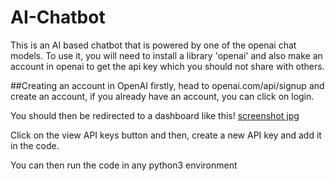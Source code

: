 # AI-Chatbot
This is an AI based chatbot that is powered by one of the openai chat models. To use it, you will need to install a library 'openai' and also make an account in openai to get the api key which you should not share with others.

##Creating an account in OpenAI
firstly, head to openai.com/api/signup and create an account, if you already have an account, you can click on login.

You should then be redirected to a dashboard like this!
[screenshot jpg](https://user-images.githubusercontent.com/114322929/219850781-f934402f-61e8-4e27-aab5-cfa8eda79d13.png)

Click on the view API keys button and then, create a new API key and add it in the code. 

You can then run the code in any python3 environment 
